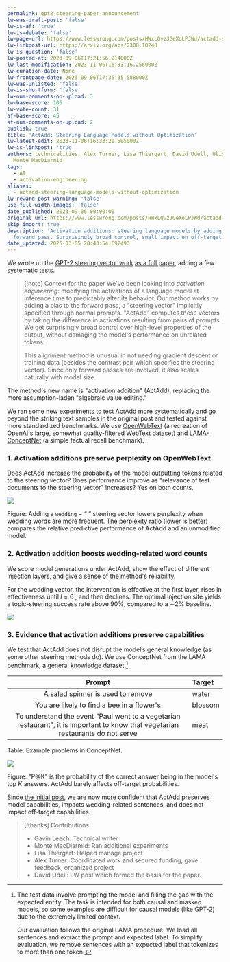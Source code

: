 ```yaml
---
permalink: gpt2-steering-paper-announcement
lw-was-draft-post: 'false'
lw-is-af: 'true'
lw-is-debate: 'false'
lw-page-url: https://www.lesswrong.com/posts/HWxLQvzJGeXoLPJWd/actadd-steering-language-models-without-optimization
lw-linkpost-url: https://arxiv.org/abs/2308.10248
lw-is-question: 'false'
lw-posted-at: 2023-09-06T17:21:56.214000Z
lw-last-modification: 2023-11-06T16:33:16.256000Z
lw-curation-date: None
lw-frontpage-date: 2023-09-06T17:35:35.588000Z
lw-was-unlisted: 'false'
lw-is-shortform: 'false'
lw-num-comments-on-upload: 3
lw-base-score: 105
lw-vote-count: 31
af-base-score: 45
af-num-comments-on-upload: 2
publish: true
title: 'ActAdd: Steering Language Models without Optimization'
lw-latest-edit: 2023-11-06T16:33:20.505000Z
lw-is-linkpost: 'true'
authors: technicalities, Alex Turner, Lisa Thiergart, David Udell, Ulisse Mini, and
  Monte MacDiarmid
tags:
  - AI
  - activation-engineering
aliases:
  - actadd-steering-language-models-without-optimization
lw-reward-post-warning: 'false'
use-full-width-images: 'false'
date_published: 2023-09-06 00:00:00
original_url: https://www.lesswrong.com/posts/HWxLQvzJGeXoLPJWd/actadd-steering-language-models-without-optimization
skip_import: true
description: 'Activation additions: steering language models by adding a bias to the
  forward pass. Surprisingly broad control, small impact on off-target capabilities.'
date_updated: 2025-03-05 20:43:54.692493
---
```

 





We wrote up the [GPT-2 steering vector work](/gpt2-steering-vectors) [as a full paper](https://arxiv.org/abs/2308.10248), adding a few systematic tests.

> [!note] Context for the paper
> We've been looking into _activation engineering_: modifying the activations of a language model at inference time to predictably alter its behavior. Our method works by adding a bias to the forward pass, a "steering vector" implicitly specified through normal prompts. "ActAdd" computes these vectors by taking the difference in activations resulting from pairs of prompts. We get surprisingly broad control over high-level properties of the output, without damaging the model's performance on unrelated tokens.
>
> This alignment method is unusual in not needing gradient descent or training data (besides the contrast pair which specifies the steering vector). Since only forward passes are involved, it also scales naturally with model size.

The method's new name is "activation addition" (ActAdd), replacing the more assumption-laden "algebraic value editing."

We ran some new experiments to test ActAdd more systematically and go beyond the striking text samples in the original post and tested against more standardized benchmarks. We use [OpenWebText](https://paperswithcode.com/dataset/openwebtext) (a recreation of OpenAI's large, somewhat quality-filtered WebText dataset) and [LAMA-ConceptNet](https://aclanthology.org/D19-1250.pdf) (a simple factual recall benchmark).

### 1\. Activation additions preserve perplexity on OpenWebText

Does ActAdd increase the probability of the model outputting tokens related to the steering vector? Does performance improve as "relevance of test documents to the steering vector" increases? Yes on both counts.

![](https://assets.turntrout.com/static/images/posts/actadd-perplexity-rat.avif)

Figure: Adding a `wedding` − “ ” steering vector lowers perplexity when wedding words are more frequent. The perplexity ratio (lower is better) compares the relative predictive performance of ActAdd and an unmodified model.  

### 2\. Activation addition boosts wedding-related word counts

We score model generations under ActAdd, show the effect of different injection layers, and give a sense of the method's reliability.

For the wedding vector, the intervention is effective at the first layer,  rises in effectiveness until $l = 6$ , and then declines. The optimal injection site yields a topic-steering success rate above 90%, compared to a ∼2% baseline.

![](https://assets.turntrout.com/static/images/posts/wedding-word-count.avif)

### 3\. Evidence that activation additions preserve capabilities

We test that ActAdd does not disrupt the model’s general knowledge (as some other steering methods do). We use ConceptNet from the LAMA benchmark, a general knowledge dataset.[^3]

|                                                                                                                           Prompt | Target  |
| :---------------------------------------------------------------------------: | :------ |
|                                                                                                A salad spinner is used to remove | water   |
|                                                                                       You are likely to find a bee in a flower's | blossom |
| To understand the event "Paul went to a vegetarian restaurant", it is important to know that vegetarian restaurants do not serve | meat    |

Table: Example problems in ConceptNet.

![](https://assets.turntrout.com/static/images/posts/pass-at-k.avif)

Figure: "P@K" is the probability of the correct answer being in the model's top $K$ answers. ActAdd barely affects off-target probabilities.

Since [the initial post](/gpt2-steering), we are now more confident that ActAdd  preserves model capabilities, impacts wedding-related sentences, and does not impact off-target capabilities.

> [!thanks] Contributions
>
> - Gavin Leech: Technical writer
> - Monte MacDiarmid: Ran additional experiments
> - Lisa Thiergart: Helped manage project
> - Alex Turner: Coordinated work and secured funding, gave feedback, organized project
> - David Udell: LW post which formed the basis for the paper.

[^3]: The test data involve prompting the model and filling the gap with the expected entity. The task is intended for both causal and masked models, so some examples are difficult for causal models (like GPT-2) due to the extremely limited context.

    Our evaluation follows the original LAMA procedure. We load all sentences and extract the prompt and expected label. To simplify evaluation, we remove sentences with an expected label that tokenizes to more than one token.
